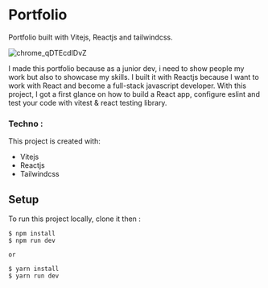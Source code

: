 # Portfolio
Portfolio built with Vitejs, Reactjs and tailwindcss.

![chrome_qDTEcdIDvZ](https://user-images.githubusercontent.com/115423104/223050976-28f08920-29a7-49c0-91d6-36d6ab555d68.gif)

I made this portfolio because as a junior dev, i need to show people my work but also to showcase my skills. I built it with Reactjs because I want to work with React and become a full-stack javascript developer.
With this project, I got a first glance on how to build a React app, configure eslint and test your code with vitest & react testing library.

### Techno :
This project is created with: 
- Vitejs
- Reactjs
- Tailwindcss

## Setup
To run this project locally, clone it then :

```
$ npm install
$ npm run dev

or

$ yarn install 
$ yarn run dev
```
